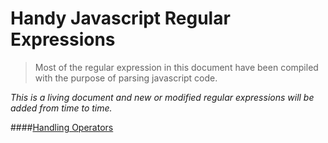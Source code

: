 Handy Javascript Regular Expressions
====================================

> Most of the regular expression in this document have been compiled with the purpose of parsing javascript code.

*This is a living document and new or modified regular expressions will be added from time to time.*


####[Handling Operators](https://github.com/luisreyesdev/Handy-Regular-Expressions/blob/master/operators.md)
